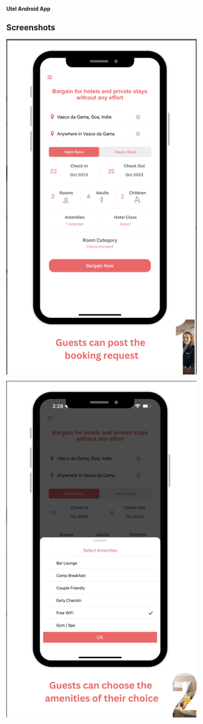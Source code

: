 **Utel Android App**
## Screenshots

![Home Screen](screenshots/c1.png)

![Details Screen](screenshots/c2.png)
